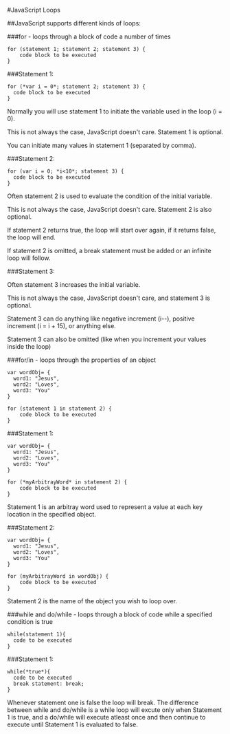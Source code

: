 #JavaScript Loops

##JavaScript supports different kinds of loops:

###for - loops through a block of code a number of times

```
for (statement 1; statement 2; statement 3) {
    code block to be executed
}
```
###Statement 1:
  ```
  for (*var i = 0*; statement 2; statement 3) { 
    code block to be executed
  }
  ```

  Normally you will use statement 1 to initiate the variable used in the loop (i = 0).

  This is not always the case, JavaScript doesn't care. Statement 1 is optional.

  You can initiate many values in statement 1 (separated by comma).

  ###Statement 2:
  ```
  for (var i = 0; *i<10*; statement 3) { 
    code block to be executed
  }
```
  Often statement 2 is used to evaluate the condition of the initial variable.

  This is not always the case, JavaScript doesn't care. Statement 2 is also optional.

  If statement 2 returns true, the loop will start over again, if it returns false, the loop will end.

  If statement 2 is omitted, a break statement must be added or an infinite loop will follow.

###Statement 3:

Often statement 3 increases the initial variable.

This is not always the case, JavaScript doesn't care, and statement 3 is optional.

Statement 3 can do anything like negative increment (i--), positive increment (i = i + 15), or anything else.

Statement 3 can also be omitted (like when you increment your values inside the loop)





###for/in - loops through the properties of an object

```
var wordObj= {
  word1: "Jesus",
  word2: "Loves",
  word3: "You"
}

for (statement 1 in statement 2) {
    code block to be executed
}
```

###Statement 1:

```
var wordObj= {
  word1: "Jesus",
  word2: "Loves",
  word3: "You"
}

for (*myArbitrayWord* in statement 2) {
    code block to be executed
}
```

  Statement 1 is an arbitray word used to represent a value at each key location in the specified object.

###Statement 2: 

```
var wordObj= {
  word1: "Jesus",
  word2: "Loves",
  word3: "You"
}

for (myArbitrayWord in wordObj) {
    code block to be executed
}
```

  Statement 2 is the name of the object you wish to loop over. 




###while and do/while - loops through a block of code while a specified condition is true

```
while(statement 1){
  code to be executed
}
```

###Statement 1:

```
while(*true*){
  code to be executed
  break statement: break;
}
```

Whenever statement one is false the loop will break. The difference between while and do/while is a while loop will excute only when Statement 1 is true, and a do/while will execute atleast once and then continue to execute until Statement 1 is evaluated to false.
